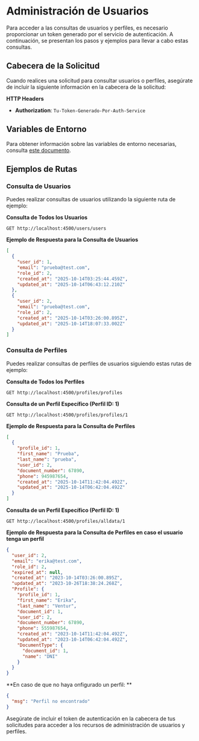 # Administración de Usuarios

Para acceder a las consultas de usuarios y perfiles, es necesario proporcionar un token generado por el servicio de autenticación. 
A continuación, se presentan los pasos y ejemplos para llevar a cabo estas consultas.

## Cabecera de la Solicitud

Cuando realices una solicitud para consultar usuarios o perfiles, asegúrate de incluir la siguiente información en la cabecera de la solicitud:

**HTTP Headers**


- **Authorization**: `Tu-Token-Generado-Por-Auth-Service`

## Variables de Entorno

Para obtener información sobre las variables de entorno necesarias, consulta [este documento](https://docs.google.com/document/d/1z7IhUJXqgwakAU-dwJ5yuRYWbYUG_P7DKIIv-DV5HxY/edit?usp=sharing).


## Ejemplos de Rutas

### Consulta de Usuarios

Puedes realizar consultas de usuarios utilizando la siguiente ruta de ejemplo:

**Consulta de Todos los Usuarios**
```http
GET http://localhost:4500/users/users
```

**Ejemplo de Respuesta para la Consulta de Usuarios**
```json
[
  {
    "user_id": 1,
    "email": "prueba@test.com",
    "role_id": 2,
    "created_at": "2025-10-14T03:25:44.459Z",
    "updated_at": "2025-10-14T06:43:12.210Z"
  },
  {
    "user_id": 2,
    "email": "prueba@test.com",
    "role_id": 2,
    "created_at": "2025-10-14T03:26:00.895Z",
    "updated_at": "2025-10-14T18:07:33.002Z"
  }
]
```

### Consulta de Perfiles

Puedes realizar consultas de perfiles de usuarios siguiendo estas rutas de ejemplo:

**Consulta de Todos los Perfiles**
```http
GET http://localhost:4500/profiles/profiles
```

**Consulta de un Perfil Específico (Perfil ID: 1)**
```http
GET http://localhost:4500/profiles/profiles/1
```

**Ejemplo de Respuesta para la Consulta de Perfiles**
```json
[
  {
    "profile_id": 1,
    "first_name": "Prueba",
    "last_name": "prueba",
    "user_id": 2,
    "document_number": 67890,
    "phone": 945987654,
    "created_at": "2025-10-14T11:42:04.492Z",
    "updated_at": "2025-10-14T06:42:04.492Z"
  }
]
```

**Consulta de un Perfil Específico (Perfil ID: 1)**
```http
GET http://localhost:4500/profiles/alldata/1
```

**Ejemplo de Respuesta para la Consulta de Perfiles en caso el usuario tenga un perfil**
```json
{
  "user_id": 2,
  "email": "erika@test.com",
  "role_id": 2,
  "expired_at": null,
  "created_at": "2023-10-14T03:26:00.895Z",
  "updated_at": "2023-10-26T18:38:24.268Z",
  "Profile": {
    "profile_id": 1,
    "first_name": "Erika",
    "last_name": "Ventur",
    "document_id": 1,
    "user_id": 2,
    "document_number": 67890,
    "phone": 555987654,
    "created_at": "2023-10-14T11:42:04.492Z",
    "updated_at": "2023-10-14T06:42:04.492Z",
    "DocumentType": {
      "document_id": 1,
      "name": "DNI"
    }
  }
}
```

**En caso de que no haya onfigurado un perfil: **
```json
{
  "msg": "Perfil no encontrado"
}
```


Asegúrate de incluir el token de autenticación en la cabecera de tus solicitudes para acceder a los recursos de administración de usuarios y perfiles.

